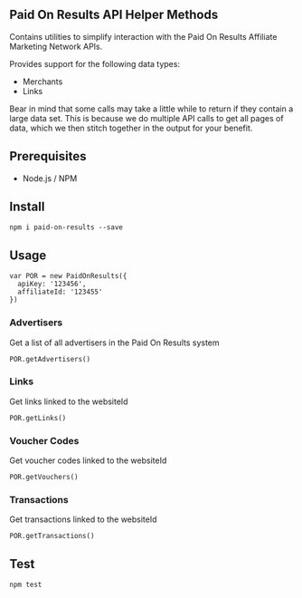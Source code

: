 Paid On Results API Helper Methods
----------------------------------

Contains utilities to simplify interaction with the Paid On Results Affiliate Marketing Network APIs.

Provides support for the following data types:

 - Merchants
 - Links

Bear in mind that some calls may take a little while to return if they contain a large data set. This is because we do multiple API calls to get all pages of data, which we then stitch together in the output for your benefit.

## Prerequisites

 - Node.js / NPM

## Install

```
npm i paid-on-results --save
```

## Usage

```
var POR = new PaidOnResults({
  apiKey: '123456',
  affiliateId: '123455'
})
```

### Advertisers

Get a list of all advertisers in the Paid On Results system

```
POR.getAdvertisers()
```

### Links

Get links linked to the websiteId

```
POR.getLinks()
```

### Voucher Codes

Get voucher codes linked to the websiteId

```
POR.getVouchers()
```

### Transactions

Get transactions linked to the websiteId

```
POR.getTransactions()
```

## Test

```
npm test
```
